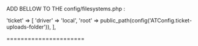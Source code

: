 ADD BELLOW TO THE config/filesystems.php :

'ticket' => [
    'driver' => 'local',
    'root' => public_path(config('ATConfig.ticket-uploads-folder')),
],


======================
